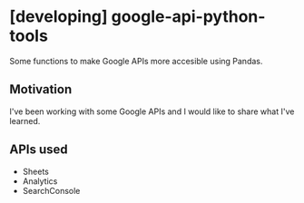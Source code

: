 # [developing] google-api-python-tools
Some functions to make Google APIs more accesible using Pandas. 

## Motivation
I've been working with some Google APIs and I would like to share what I've learned.

## APIs used
* Sheets
* Analytics
* SearchConsole
